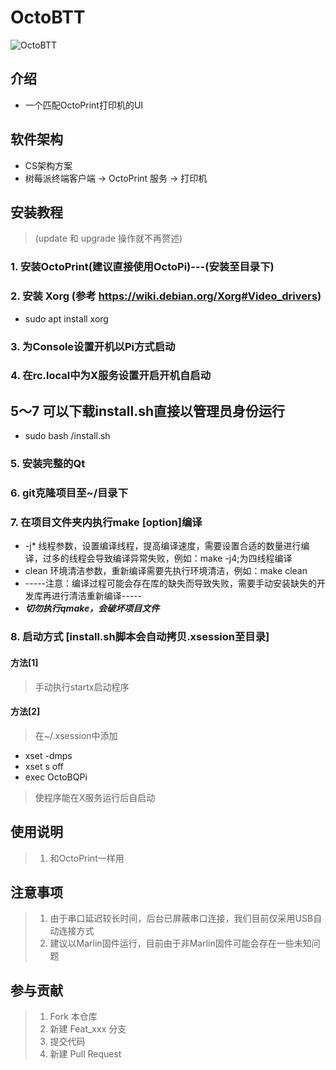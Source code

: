 # OctoBTT
![OctoBTT](https://github.com/bigtreetech/OctoBQPi/raw/master/assets/icon/BTT_Duck.svg "OctoBTT")

## 介绍
* 一个匹配OctoPrint打印机的UI

## 软件架构
* CS架构方案
* 树莓派终端客户端 -> OctoPrint 服务 -> 打印机

## 安装教程

> (update 和 upgrade 操作就不再赘述)
### 1.  安装OctoPrint(建议直接使用OctoPi)---(安装至目录下)
### 2.  安装 Xorg (参考 https://wiki.debian.org/Xorg#Video_drivers)
* sudo apt install xorg
### 3.  为Console设置开机以Pi方式启动
### 4.  在rc.local中为X服务设置开启开机自启动
## 5～7 可以下载install.sh直接以管理员身份运行
* sudo bash /install.sh
### 5.  安装完整的Qt
### 6.  git克隆项目至~/目录下
### 7.  在项目文件夹内执行make [option]编译
* -j* 线程参数，设置编译线程，提高编译速度，需要设置合适的数量进行编译，过多的线程会导致编译异常失败，例如：make -j4;为四线程编译
* clean 环境清洁参数，重新编译需要先执行环境清洁，例如：make clean
* -----注意：编译过程可能会存在库的缺失而导致失败，需要手动安装缺失的开发库再进行清洁重新编译-----
* *****切勿执行qmake，会破坏项目文件*****
### 8.  启动方式 [install.sh脚本会自动拷贝.xsession至目录]
#### 方法[1]
> 手动执行startx启动程序

#### 方法[2]
> 在~/.xsession中添加
* xset -dmps
* xset s off
* exec OctoBQPi
> 使程序能在X服务运行后自启动

## 使用说明

> 1.  和OctoPrint一样用

## 注意事项
> 1. 由于串口延迟较长时间，后台已屏蔽串口连接，我们目前仅采用USB自动连接方式
> 2. 建议以Marlin固件运行，目前由于非Marlin固件可能会存在一些未知问题

## 参与贡献

> 1.  Fork 本仓库
> 2.  新建 Feat_xxx 分支
> 3.  提交代码
> 4.  新建 Pull Request


